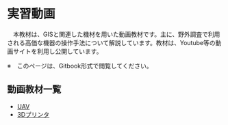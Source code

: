 # 実習動画
　本教材は、GISと関連した機材を用いた動画教材です。主に、野外調査で利用される高価な機器の操作手法について解説しています。教材は、Youtube等の動画サイトを利用し公開しています。

※　このページは、Gitbook形式で閲覧してください。

## 動画教材一覧

- [UAV](./uav/uav.md)
- [3Dプリンタ](./3Dプリンタ/3Dプリンタ.md)
